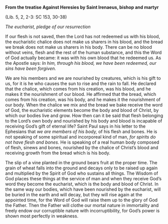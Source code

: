 

**From the treatise Against Heresies by Saint Irenaeus, bishop and martyr**

(Lib. 5, 2, 2-3: SC 153, 30-38)

_The eucharist, pledge of our resurrection_

If our flesh is not saved, then the Lord has not redeemed us with his blood, the eucharistic chalice does not make us sharers in his blood, and the bread we break does not make us sharers in his body. There can be no blood without veins, flesh and the rest of the human substance, and this the Word of God actually became: it was with his own blood that he redeemed us. As the Apostle says: _In him, through his blood, we have been redeemed, our sins have been forgiven._

We are his members and we are nourished by creatures, which is his gift to us, for it is he who causes the sun to rise and the rain to fall. He declared that the chalice, which comes from his creation, was his blood, and he makes it the nourishment of our blood. He affirmed that the bread, which comes from his creation, was his body, and he makes it the nourishment of our body. When the chalice we mix and the bread we bake receive the word of God, the eucharistic elements become the body and blood of Christ, by which our bodies live and grow. How then can it be said that flesh belonging to the Lord’s own body and nourished by his body and blood is incapable of receiving God’s gift of eternal life? Saint Paul says in his letter to the Ephesians that _we are members of his body,_ of his flesh and bones. He is not speaking of some spiritual and incorporeal kind of man, _for spirits do not have flesh and bones._ He is speaking of a real human body composed of flesh, sinews and bones, nourished by the chalice of Christ’s blood and receiving growth from the bread which is his body.

The slip of a vine planted in the ground bears fruit at the proper time. The grain of wheat falls into the ground and decays only to be raised up again and multiplied by the Spirit of God who sustains all things. The Wisdom of God places these things at the service of man and when they receive God’s word they become the eucharist, which is the body and blood of Christ. In the same way our bodies, which have been nourished by the eucharist, will be buried in the earth and will decay, but they will rise again at the appointed time, for the Word of God will raise them up to the glory of God the Father. Then the Father will clothe our mortal nature in immortality and freely endow our corruptible nature with incorruptibility, for God’s power is shown most perfectly in weakness.

